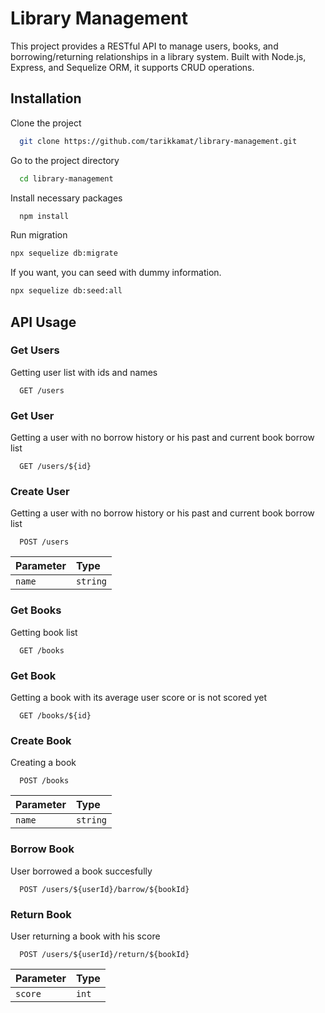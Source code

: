
# Library Management

This project provides a RESTful API to manage users, books, and borrowing/returning relationships in a library system. Built with Node.js, Express, and Sequelize ORM, it supports CRUD operations.
## Installation

Clone the project

```bash
  git clone https://github.com/tarikkamat/library-management.git
```

Go to the project directory

```bash
  cd library-management
```

Install necessary packages

```bash
  npm install
```

Run migration

```bash
npx sequelize db:migrate
```

If you want, you can seed with dummy information.

```bash
npx sequelize db:seed:all
```

## API Usage

### Get Users
Getting user list with ids and names

```http
  GET /users
```

### Get User
Getting a user with no borrow history or his past and current book borrow list

```http
  GET /users/${id}
```

### Create User
Getting a user with no borrow history or his past and current book borrow list

```http
  POST /users
```

| Parameter | Type     |
| :-------- | :------- |
| `name`    | `string` |

### Get Books
Getting book list

```http
  GET /books
```

### Get Book
Getting a book with its average user score or is not scored yet

```http
  GET /books/${id}
```

### Create Book
Creating a book

```http
  POST /books
```

| Parameter | Type     |
| :-------- | :------- |
| `name`    | `string` |

### Borrow Book
User borrowed a book succesfully

```http
  POST /users/${userId}/barrow/${bookId}
```

### Return Book
User returning a book with his score

```http
  POST /users/${userId}/return/${bookId}
```

| Parameter | Type     |
| :-------- | :------- |
| `score`   | `int`    |


